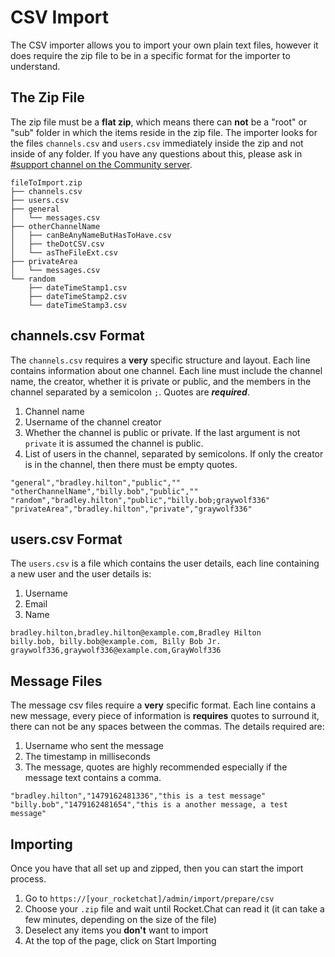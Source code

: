 # CSV Import

The CSV importer allows you to import your own plain text files, however it does require the zip file to be in a specific format for the importer to understand.

## The Zip File

The zip file must be a **flat zip**, which means there can **not** be a "root" or "sub" folder in which the items reside in the zip file. The importer looks for the files `channels.csv` and `users.csv` immediately inside the zip and not inside of any folder. If you have any questions about this, please ask in [#support channel on the Community server](https://open.rocket.chat/channel/support).

```
fileToImport.zip
├── channels.csv
├── users.csv
├── general
│   └── messages.csv
├── otherChannelName
│   ├── canBeAnyNameButHasToHave.csv
│   ├── theDotCSV.csv
│   └── asTheFileExt.csv
├── privateArea
│   └── messages.csv
└── random
    ├── dateTimeStamp1.csv
    ├── dateTimeStamp2.csv
    └── dateTimeStamp3.csv
```

## channels.csv Format

The `channels.csv` requires a **very** specific structure and layout. Each line contains information about one channel. Each line must include the channel name, the creator, whether it is private or public, and the members in the channel separated by a semicolon `;`. Quotes are ***required***.

1. Channel name
2. Username of the channel creator
3. Whether the channel is public or private. If the last argument is not `private` it is assumed the channel is public.
4. List of users in the channel, separated by semicolons. If only the creator is in the channel, then there must be empty quotes.

```csv
"general","bradley.hilton","public",""
"otherChannelName","billy.bob","public",""
"random","bradley.hilton","public","billy.bob;graywolf336"
"privateArea","bradley.hilton","private","graywolf336"
```

## users.csv Format

The `users.csv` is a file which contains the user details, each line containing a new user and the user details is:

1. Username
2. Email
3. Name

```csv
bradley.hilton,bradley.hilton@example.com,Bradley Hilton
billy.bob, billy.bob@example.com, Billy Bob Jr.
graywolf336,graywolf336@example.com,GrayWolf336
```

## Message Files

The message csv files require a **very** specific format. Each line contains a new message, every piece of information is **requires** quotes to surround it, there can not be any spaces between the commas. The details required are:

1. Username who sent the message
2. The timestamp in milliseconds
3. The message, quotes are highly recommended especially if the message text contains a comma.

```csv
"bradley.hilton","1479162481336","this is a test message"
"billy.bob","1479162481654","this is a another message, a test message"
```

## Importing

Once you have that all set up and zipped, then you can start the import process.

1. Go to `https://[your_rocketchat]/admin/import/prepare/csv`
2. Choose your `.zip` file and wait until Rocket.Chat can read it (it can take a few minutes, depending on the size of the file)
3. Deselect any items you **don't** want to import
4. At the top of the page, click on Start Importing
